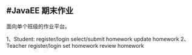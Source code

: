 #JavaEE 期末作业
---
面向单个班级的作业平台。

1、Student:
    register/login
    select/submit homework
    update homework
2、Teacher
    register/login
    set homework
    review homework